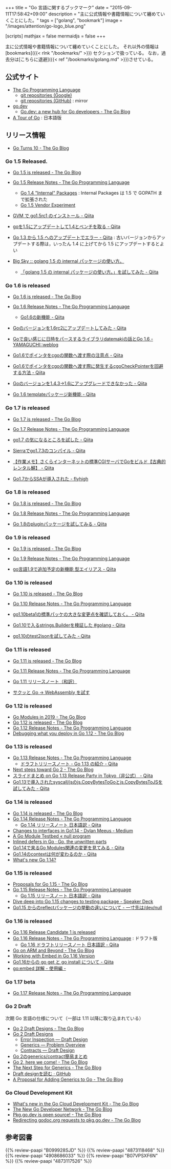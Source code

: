 +++
title = "Go 言語に関するブックマーク"
date = "2015-09-11T17:58:42+09:00"
description = "主に公式情報や書籍情報について纏めていくことにした。"
tags = ["golang", "bookmark"]
image = "/images/attention/go-logo_blue.png"

[scripts]
  mathjax = false
  mermaidjs = false
+++

主に公式情報や書籍情報について纏めていくことにした。
それ以外の情報は [bookmarks]({{< rlnk "/bookmarks/" >}}) セクションで扱っている。
なお，過去分は[こちらに退避]({{< ref "/bookmarks/golang.md" >}})させている。

[Go 言語]: https://golang.org/ "The Go Programming Language"

## 公式サイト

- [The Go Programming Language](https://golang.org/)
    - [git repositories (Google)](https://go.googlesource.com/)
    - [git repositories (GitHub)](https://github.com/golang) : mirror
- [go.dev](https://go.dev/)
    - [Go.dev: a new hub for Go developers - The Go Blog](https://blog.golang.org/go.dev)
- [A Tour of Go](https://go-tour-jp.appspot.com/) : 日本語版

## リリース情報

- [Go Turns 10 - The Go Blog](https://blog.golang.org/10years)

### Go 1.5 Released. 

- [Go 1.5 is released - The Go Blog](https://blog.golang.org/go1.5)
- [Go 1.5 Release Notes - The Go Programming Language](https://golang.org/doc/go1.5)
    - [Go 1.4 "Internal" Packages](https://docs.google.com/document/d/1e8kOo3r51b2BWtTs_1uADIA5djfXhPT36s6eHVRIvaU/edit) : Internal Packages は 1.5 で GOPATH まで拡張された
    - [Go 1.5 Vendor Experiment](https://docs.google.com/document/d/1Bz5-UB7g2uPBdOx-rw5t9MxJwkfpx90cqG9AFL0JAYo/edit)

- [GVM で go1.5rc1 のインストール - Qiita](http://qiita.com/msaito3/items/3aef86e9864990b16b4c)
- [goを1.5にアップデートして1.4とベンチを取る - Qiita](http://qiita.com/masahikoofjoyto/items/4ced298989e6ab346f15)
- [Go 1.3 から 1.5 へのアップデートでエラー - Qiita](http://qiita.com/taji-taji/items/4c43e126e67d65a219e3) : 古いバージョンからアップデートする際は，いったん 1.4 に上げてから 1.5 にアップデートするとよい
- [Big Sky :: golang 1.5 の internal パッケージの使い方。](http://mattn.kaoriya.net/software/lang/go/20150820102400.htm)
    - [「golang 1.5 の internal パッケージの使い方。」を試してみた - Qiita](http://qiita.com/qt-luigi/items/d0f52b3b0906b35e6027)

### Go 1.6 is released

- [Go 1.6 is released - The Go Blog](https://blog.golang.org/go1.6)
- [Go 1.6 Release Notes - The Go Programming Language](https://golang.org/doc/go1.6)
    - [Go1.6の新機能 - Qiita](http://qiita.com/ksato9700/items/5505e506c20b6048c218)

- [Goのバージョンを1.6rc2にアップデートしてみた - Qiita](http://qiita.com/kanuma1984/items/245f7efafeaee5728523)
- [Goで良い感じに日時をパースするライブラリdatemakiの話とGo 1.6 - YAMAGUCHI::weblog](http://ymotongpoo.hatenablog.com/entry/2015/12/22/000011)
- [Go1.6でポインタをcgoの関数へ渡す際の注意点 - Qiita](http://qiita.com/saturday06/items/84535c61a3328c02032c)
- [Go1.6でポインタをcgoの関数へ渡す際に発生するcgoCheckPointerを回避する方法 - Qiita](http://qiita.com/mattn/items/90c8558d5fff05a2ba0c)
- [Goのバージョンを1.4.3→1.6にアップグレードできなかった - Qiita](http://qiita.com/hirocueki2/items/3ec4b409a3ed2cbea681)
- [Go 1.6 templateパッケージ新機能 - Qiita](http://qiita.com/hoshi-k/items/f2eaff298f93f089e10d)

### Go 1.7 is released

- [Go 1.7 is released - The Go Blog](https://blog.golang.org/go1.7)
- [Go 1.7 Release Notes - The Go Programming Language](https://golang.org/doc/go1.7)

- [go1.7 の気になるところを試した - Qiita](http://qiita.com/tutuming/items/16df6fc7bf82fb5d7eb0)
- [Sierraでgo1.7.3のコンパイル - Qiita](http://qiita.com/lufia/items/8a71a29fa6e1089735f2)
- [【作業メモ】さくらインターネットの標準CGIサーバでGoをビルド【古典的レンタル鯖】 - Qiita](http://qiita.com/zetamatta/items/143849cf34db4ffaad4b)
- [Go1.7からSSAが導入された - flyhigh](http://shinpei.github.io/blog/2016/08/13/what-ssa-brings-to-go-17/)

### Go 1.8 is released

- [Go 1.8 is released - The Go Blog](https://blog.golang.org/go1.8)
- [Go 1.8 Release Notes - The Go Programming Language](https://golang.org/doc/go1.8)

- [Go 1.8のpluginパッケージを試してみる - Qiita](http://qiita.com/qt-luigi/items/47a7913145fc747da0c7)

### Go 1.9 is released

- [Go 1.9 is released - The Go Blog](https://blog.golang.org/go1.9)
- [Go 1.9 Release Notes - The Go Programming Language](https://golang.org/doc/go1.9)

- [go言語1.9で追加予定の新機能 型エイリアス - Qiita](http://qiita.com/weloan/items/8abbb4003cfa1031a9e9)

### Go 1.10 is released

- [Go 1.10 is released - The Go Blog](https://blog.golang.org/go1.10)
- [Go 1.10 Release Notes - The Go Programming Language](https://golang.org/doc/go1.10)

- [go1.10beta1の標準パッケの大きな変更点を確認しておく。 - Qiita](https://qiita.com/A_Resas/items/59bf6cda976e29751890)
- [Go1.10で入るstrings.Builderを検証した #golang - Qiita](https://qiita.com/tenntenn/items/94923a0c527d499db5b9)
- [go1.10のtest2jsonを試してみた - Qiita](https://qiita.com/dproject21/items/c406b0044280508b41ff)

### Go 1.11 is released

- [Go 1.11 is released - The Go Blog](https://blog.golang.org/go1.11)
- [Go 1.11 Release Notes - The Go Programming Language](https://golang.org/doc/go1.11)

- [Go 1.11 リリースノート（和訳）](https://qiita.com/pokeh/items/c6511ca15c9a33b48fcc)
- [サクッと Go → WebAssembly を試す](https://qiita.com/cia_rana/items/bbb4112b480636ab9d87)

### Go 1.12 is released

- [Go Modules in 2019 - The Go Blog](https://blog.golang.org/modules2019)
- [Go 1.12 is released - The Go Blog](https://blog.golang.org/go1.12)
- [Go 1.12 Release Notes - The Go Programming Language](https://golang.org/doc/go1.12)
- [Debugging what you deploy in Go 1.12 - The Go Blog](https://blog.golang.org/debugging-what-you-deploy)

### Go 1.13 is released

- [Go 1.13 Release Notes - The Go Programming Language](https://tip.golang.org/doc/go1.13)
    - [ドラフトリリースノート - Go 1.13 の紹介 - Qiita](https://qiita.com/c-yan/items/b2f5e5c168d517594eb2)
- [Next steps toward Go 2 - The Go Blog](https://blog.golang.org/go2-next-steps)
- [スライドまとめ on Go 1.13 Release Party in Tokyo（非公式） - Qiita](https://qiita.com/usk81/items/b2803b47e658a905af98)
- [Go1.13で導入されたsyscall/jsのjs.CopyBytesToGoとjs.CopyBytesToJSを試してみた - Qiita](https://qiita.com/neko-suki/items/a39dc56523b3d761621b)

### Go 1.14 is released

- [Go 1.14 is released - The Go Blog](https://blog.golang.org/go1.14)
- [Go 1.14 Release Notes - The Go Programming Language](https://golang.org/doc/go1.14)
    - [Go 1.14 リリースノート 日本語訳 - Qiita](https://qiita.com/c-yan/items/3dd0c63ea4c3041728cc)
- [Changes to interfaces in Go1.14 - Dylan Meeus - Medium](https://medium.com/@meeusdylan/changes-to-interfaces-in-go1-14-821ab533f62)
- [A Go Module Testbed « null program](https://nullprogram.com/blog/2020/02/13/)
- [Inlined defers in Go · Go, the unwritten parts](https://rakyll.org/inlined-defers/)
- [Go1.14で来るGo Modules関連の変更を見てみる - Qiita](https://qiita.com/pi9min/items/9dac44c6663e0e933968)
- [Go1.14のcontextは何が変わるのか - Qiita](https://qiita.com/tutuz/items/963a6118cec63a4cd2f3)
- [What's new Go 1.14?](https://talks.godoc.org/github.com/qt-luigi/talks/2020/whats-new-go-114.slide)

### Go 1.15 is released

- [Proposals for Go 1.15 - The Go Blog](https://blog.golang.org/go1.15-proposals)
- [Go 1.15 Release Notes - The Go Programming Language](https://golang.org/doc/go1.15)
    - [Go 1.15 リリースノート 日本語訳 - Qiita](https://qiita.com/c-yan/items/dad49c9dce27e77a94e7)
- [Dive deep into Go 1.15 changes to testing package - Speaker Deck](https://speakerdeck.com/hgsgtk/dive-deep-into-go-1-dot-15-changes-to-testing-package)
- [Go1.15 からのreflectパッケージの挙動の違いについて - 一寸先は/dev/null](https://nokute.hatenablog.com/entry/2020/08/14/112132)

### Go 1.16 is released

- [Go 1.16 Release Candidate 1 is released](https://groups.google.com/g/golang-announce/c/U_FUHY4wuSc/m/3_Vw3oqpAgAJ)
- [Go 1.16 Release Notes - The Go Programming Language](https://tip.golang.org/doc/go1.16) : ドラフト版
    - [Go 1.16 ドラフトリリースノート 日本語訳  - Qiita](https://qiita.com/c-yan/items/f6f504d5e1c1caceace4)
- [Go on ARM and Beyond - The Go Blog](https://blog.golang.org/ports)
- [Working with Embed in Go 1.16 Version](https://lakefs.io/working-with-embed-in-go/)
- [Go1.16からの go get と go install について - Qiita](https://qiita.com/eihigh/items/9fe52804610a8c4b7e41)
- [go:embed 詳解 - 使用編 -](https://zenn.dev/koya_iwamura/articles/53a4469271022e)

### Go 1.17 beta

- [Go 1.17 Release Notes - The Go Programming Language](https://tip.golang.org/doc/go1.17)

### Go 2 Draft

次期 Go 言語の仕様について（一部は 1.11 以降に取り込まれている）

- [Go 2 Draft Designs - The Go Blog](https://blog.golang.org/go2draft)
- [Go 2 Draft Designs](https://go.googlesource.com/proposal/+/master/design/go2draft.md)
    - [Error Inspection — Draft Design](https://go.googlesource.com/proposal/+/master/design/go2draft-error-inspection.md)
    - [Generics — Problem Overview](https://go.googlesource.com/proposal/+/master/design/go2draft-generics-overview.md)
    - [Contracts — Draft Design](https://go.googlesource.com/proposal/+/master/design/go2draft-contracts.md)
- [Go 2のgenerics/contract簡易まとめ](https://qiita.com/lufia/items/242d25e8c93d88e22a2e)
- [Go 2, here we come! - The Go Blog](https://blog.golang.org/go2-here-we-come)
- [The Next Step for Generics - The Go Blog](https://blog.golang.org/generics-next-step)
- [Draft designを読む · GitHub](https://gist.github.com/tenntenn/fe8995c347a5e1000832d3c6942f1fbe)
- [A Proposal for Adding Generics to Go - The Go Blog](https://blog.golang.org/generics-proposal)

### Go Cloud Development Kit

- [What's new in the Go Cloud Development Kit - The Go Blog](https://blog.golang.org/gcdk-whats-new-in-march-2019)
- [The New Go Developer Network - The Go Blog](https://blog.golang.org/go-developer-network)
- [Pkg.go.dev is open source! - The Go Blog](https://blog.golang.org/pkgsite)
- [Redirecting godoc.org requests to pkg.go.dev - The Go Blog](https://blog.golang.org/godoc.org-redirect)

## 参考図書

{{% review-paapi "B099928SJD" %}} <!-- プログラミング言語Go -->
{{% review-paapi "4873118468" %}} <!-- Go言語による並行処理 -->
{{% review-paapi "4908686033" %}} <!-- Goならわかるシステムプログラミング -->
{{% review-paapi "B07VPSXF6N" %}} <!-- 改訂2版 みんなのGo言語 -->
{{% review-paapi "4873117526" %}} <!-- Go言語によるWebアプリケーション開発 -->
